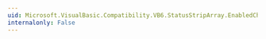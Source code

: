 ```yaml
---
uid: Microsoft.VisualBasic.Compatibility.VB6.StatusStripArray.EnabledChanged
internalonly: False
---
```


